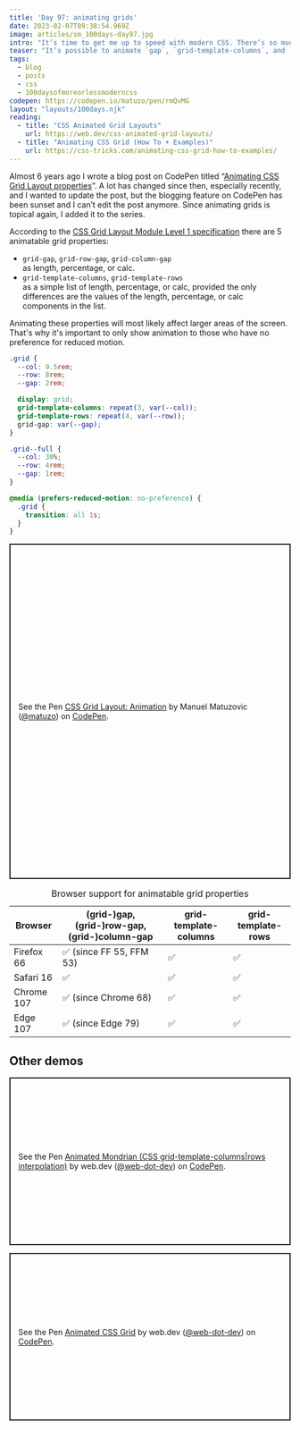 ```yaml
---
title: 'Day 97: animating grids'
date: 2023-02-07T09:38:54.969Z
image: articles/sm_100days-day97.jpg
intro: "It’s time to get me up to speed with modern CSS. There’s so much new in CSS that I know too little about. To change that I’ve started [#100DaysOfMoreOrLessModernCSS](/blog/2022/100-days-of-more-or-less-modern-css/). Why more or less modern CSS? Because some topics will be about cutting-edge features, while other stuff has been around for quite a while already, but I just have little to no experience with it."
teaser: "It’s possible to animate `gap`, `grid-template-columns`, and `grid-template-rows`."
tags:
  - blog
  - posts
  - css
  - 100daysofmoreorlessmoderncss
codepen: https://codepen.io/matuzo/pen/rmQvMG
layout: "layouts/100days.njk"
reading:
  - title: "CSS Animated Grid Layouts"
    url: https://web.dev/css-animated-grid-layouts/
  - title: "Animating CSS Grid (How To + Examples)"
    url: https://css-tricks.com/animating-css-grid-how-to-examples/
---
```

Almost 6 years ago I wrote a blog post on CodePen titled “[Animating CSS Grid Layout properties](https://codepen.io/matuzo/post/animating-css-grid-layout-properties)”. A lot has changed since then, especially recently, and I wanted to update the post, but the blogging feature on CodePen has been sunset and I can’t edit the post anymore. Since animating grids is topical again, I added it to the series. 

<p>According to the <a href="https://www.w3.org/TR/css-grid-1/#propdef-grid-column-gap">CSS Grid Layout Module Level 1 specification</a> there are 5 animatable grid properties:</p>

<ul>
<li><code>grid-gap</code>, <code>grid-row-gap</code>, <code>grid-column-gap</code><br>
as length, percentage, or calc.</li>
<li><code>grid-template-columns</code>, <code>grid-template-rows</code><br>
as a simple list of length, percentage, or calc, provided the only differences are the values of the length, percentage, or calc components in the list.</li>
</ul>

Animating these properties will most likely affect larger areas of the screen. That's why it's important to only show animation to those who have no preference for reduced motion.

```css
.grid {
  --col: 9.5rem;
  --row: 8rem;
  --gap: 2rem;

  display: grid;
  grid-template-columns: repeat(3, var(--col));
  grid-template-rows: repeat(4, var(--row));
  grid-gap: var(--gap);
}

.grid--full {
  --col: 30%;
  --row: 4rem;
  --gap: 1rem;
}

@media (prefers-reduced-motion: no-preference) {
  .grid {
    transition: all 1s;
  }
}
```

<p class="codepen" data-height="600" data-default-tab="result" data-slug-hash="rmQvMG" data-user="matuzo" style="height: 600px; box-sizing: border-box; display: flex; align-items: center; justify-content: center; border: 2px solid; margin: 1em 0; padding: 1em;">
  <span>See the Pen <a href="https://codepen.io/matuzo/pen/rmQvMG">
  CSS Grid Layout: Animation</a> by Manuel Matuzovic (<a href="https://codepen.io/matuzo">@matuzo</a>)
  on <a href="https://codepen.io">CodePen</a>.</span>
</p>

<table>
<caption>Browser support for animatable grid properties</caption>
<thead>
<tr><th>Browser</th>
<th>(grid-)gap, (grid-)row-gap, (grid-)column-gap</th>
<th>grid-template-columns</th>
<th>grid-template-rows</th>
</tr></thead>
<tbody>
<tr>
<td>
Firefox 66
</td>
<td>
<span aria-label="supported">✅</span> (since FF 55, FFM 53)
</td>
<td>
<span aria-label="supported">✅</span>
</td>
<td>
<span aria-label="supported">✅</span>
</td>
</tr>
<tr>
<td>
Safari 16
</td>
<td>
<span aria-label="supported">✅</span>
</td>
<td>
<span aria-label="supported">✅</span>
</td>
<td>
<span aria-label="supported">✅</span>
</td>
</tr>
<tr>
<td>
Chrome 107
</td>
<td>
<span aria-label="supported">✅</span> (since Chrome 68)
</td>
<td>
<span aria-label="supported">✅</span>
</td>
<td>
<span aria-label="supported">✅</span>
</td>
</tr>
<tr>
<td>
Edge 107
</td>
<td>
<span aria-label="supported">✅</span> (since Edge 79)
</td>
<td>
<span aria-label="supported">✅</span>
</td>
<td>
<span aria-label="supported">✅</span>
</td>
</tr>
</tbody>
</table>

## Other demos

<p class="codepen" data-height="300" data-default-tab="result" data-slug-hash="jOxRdzw" data-user="web-dot-dev" style="height: 300px; box-sizing: border-box; display: flex; align-items: center; justify-content: center; border: 2px solid; margin: 1em 0; padding: 1em;">
  <span>See the Pen <a href="https://codepen.io/web-dot-dev/pen/jOxRdzw">
  Animated Mondrian (CSS grid-template-columns|rows interpolation)</a> by web.dev (<a href="https://codepen.io/web-dot-dev">@web-dot-dev</a>)
  on <a href="https://codepen.io">CodePen</a>.</span>
</p>

<p class="codepen" data-height="300" data-default-tab="result" data-slug-hash="XWqVowx" data-user="web-dot-dev" style="height: 300px; box-sizing: border-box; display: flex; align-items: center; justify-content: center; border: 2px solid; margin: 1em 0; padding: 1em;">
  <span>See the Pen <a href="https://codepen.io/web-dot-dev/pen/XWqVowx">
  Animated CSS Grid</a> by web.dev (<a href="https://codepen.io/web-dot-dev">@web-dot-dev</a>)
  on <a href="https://codepen.io">CodePen</a>.</span>
</p>

<script async src="https://cpwebassets.codepen.io/assets/embed/ei.js"></script>